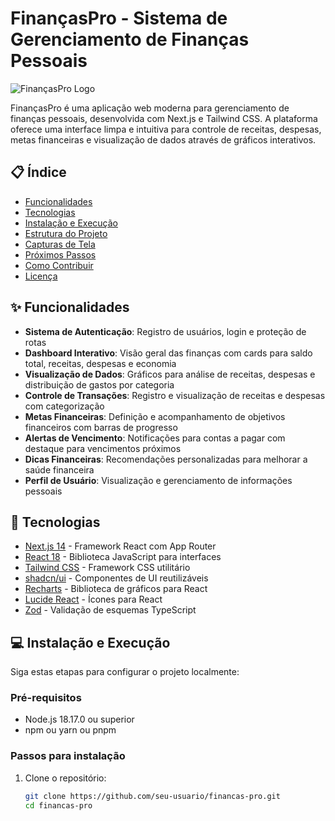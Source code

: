 # FinançasPro - Sistema de Gerenciamento de Finanças Pessoais

![FinançasPro Logo](https://via.placeholder.com/1200x630/e2f5ea/10b981?text=Finan%C3%A7asPro)

FinançasPro é uma aplicação web moderna para gerenciamento de finanças pessoais, desenvolvida com Next.js e Tailwind CSS. A plataforma oferece uma interface limpa e intuitiva para controle de receitas, despesas, metas financeiras e visualização de dados através de gráficos interativos.

## 📋 Índice

- [Funcionalidades](#-funcionalidades)
- [Tecnologias](#-tecnologias)
- [Instalação e Execução](#-instalação-e-execução)
- [Estrutura do Projeto](#-estrutura-do-projeto)
- [Capturas de Tela](#-capturas-de-tela)
- [Próximos Passos](#-próximos-passos)
- [Como Contribuir](#-como-contribuir)
- [Licença](#-licença)

## ✨ Funcionalidades

- **Sistema de Autenticação**: Registro de usuários, login e proteção de rotas
- **Dashboard Interativo**: Visão geral das finanças com cards para saldo total, receitas, despesas e economia
- **Visualização de Dados**: Gráficos para análise de receitas, despesas e distribuição de gastos por categoria
- **Controle de Transações**: Registro e visualização de receitas e despesas com categorização
- **Metas Financeiras**: Definição e acompanhamento de objetivos financeiros com barras de progresso
- **Alertas de Vencimento**: Notificações para contas a pagar com destaque para vencimentos próximos
- **Dicas Financeiras**: Recomendações personalizadas para melhorar a saúde financeira
- **Perfil de Usuário**: Visualização e gerenciamento de informações pessoais

## 🚀 Tecnologias

- [Next.js 14](https://nextjs.org/) - Framework React com App Router
- [React 18](https://reactjs.org/) - Biblioteca JavaScript para interfaces
- [Tailwind CSS](https://tailwindcss.com/) - Framework CSS utilitário
- [shadcn/ui](https://ui.shadcn.com/) - Componentes de UI reutilizáveis
- [Recharts](https://recharts.org/) - Biblioteca de gráficos para React
- [Lucide React](https://lucide.dev/) - Ícones para React
- [Zod](https://zod.dev/) - Validação de esquemas TypeScript

## 💻 Instalação e Execução

Siga estas etapas para configurar o projeto localmente:

### Pré-requisitos

- Node.js 18.17.0 ou superior
- npm ou yarn ou pnpm

### Passos para instalação

1. Clone o repositório:
   ```bash
   git clone https://github.com/seu-usuario/financas-pro.git
   cd financas-pro